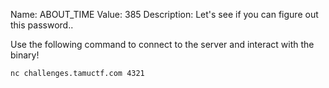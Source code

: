 Name: ABOUT_TIME
Value: 385
Description: Let's see if you can figure out this password..

Use the following command to connect to the server and interact with the binary!

`nc challenges.tamuctf.com 4321`
